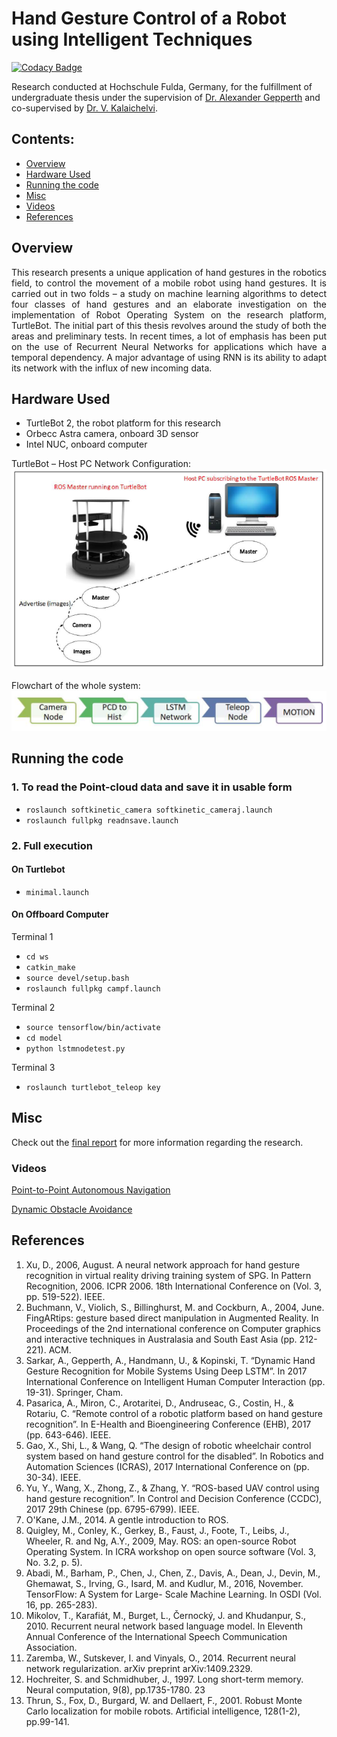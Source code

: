 # Hand Gesture Control of a Robot using Intelligent Techniques

[![Codacy Badge](https://app.codacy.com/project/badge/Grade/17365b8a9f7c4ba8be4f167e57b02525)](https://www.codacy.com/gh/saptadeb/TurtleBot_gestControl/dashboard?utm_source=github.com&amp;utm_medium=referral&amp;utm_content=saptadeb/TurtleBot_gestControl&amp;utm_campaign=Badge_Grade)

Research conducted at Hochschule Fulda, Germany, for the fulfillment of undergraduate thesis under the supervision of [Dr. Alexander Gepperth](https://www.hs-fulda.de/angewandte-informatik/ueber-uns/professuren/details/person/prof-dr-alexander-gepperth-1238/contactBox) and co-supervised by [Dr. V. Kalaichelvi](https://universe.bits-pilani.ac.in/dubai/kalaichelvi/profile).

## Contents:
- [Overview](https://github.com/saptadeb/TurtleBot_gestControl#overview)
- [Hardware Used](https://github.com/saptadeb/TurtleBot_gestControl#hardware-used)
- [Running the code](https://github.com/saptadeb/TurtleBot_gestControl#running-the-code)
- [Misc](https://github.com/saptadeb/TurtleBot_gestControl#misc)
- [Videos](https://github.com/saptadeb/TurtleBot_gestControl#videos)
- [References](https://github.com/saptadeb/TurtleBot_gestControl#references)


## Overview

<div style="text-align: justify"> 
This research presents a unique application of hand gestures in the robotics field, to control the movement of a mobile robot using hand gestures. It is carried out in two folds – a study on machine learning algorithms to detect four classes of hand gestures and an elaborate investigation on the implementation of Robot Operating System on the research platform, TurtleBot. The initial part of this thesis revolves around the study of both the areas and preliminary tests. In recent times, a lot of emphasis has been put on the use of Recurrent Neural Networks for applications which have a temporal dependency. A major advantage of using RNN is its ability to adapt its network with the influx of new incoming data.
</div>

## Hardware Used

- TurtleBot 2, the robot platform for this research
- Orbecc Astra camera, onboard 3D sensor
- Intel NUC,  onboard computer

TurtleBot – Host PC Network Configuration:
![](/images/network-config.png)

Flowchart of the whole system:
![](/images/pipeline.png)

## Running the code

### 1. To read the Point-cloud data and save it in usable form
- `roslaunch softkinetic_camera softkinetic_cameraj.launch` 
- `roslaunch fullpkg readnsave.launch`

### 2. Full execution

#### On Turtlebot
- `minimal.launch`

#### On Offboard Computer

Terminal 1
- `cd ws`
- `catkin_make`
- `source devel/setup.bash`
- `roslaunch fullpkg campf.launch`

Terminal 2
- `source tensorflow/bin/activate`
- `cd model`
- `python lstmnodetest.py`

Terminal 3
- `roslaunch turtlebot_teleop key`

## Misc

Check out the [final report](/report/final-report.pdf) for more information regarding the research.

### Videos
[Point-to-Point Autonomous Navigation](https://youtu.be/dKH0LBlqB9U)

[Dynamic Obstacle Avoidance](https://youtu.be/lyR__Aati1U)

## References

1. Xu, D., 2006, August. A neural network approach for hand gesture recognition in virtual reality driving training system of SPG. In Pattern Recognition, 2006. ICPR 2006. 18th International Conference on (Vol. 3, pp. 519-522). IEEE.
1. Buchmann, V., Violich, S., Billinghurst, M. and Cockburn, A., 2004, June. FingARtips: gesture based direct manipulation in Augmented Reality. In Proceedings of the 2nd international conference on Computer graphics and interactive techniques in Australasia and South East Asia (pp. 212-221). ACM.
1. Sarkar, A., Gepperth, A., Handmann, U., & Kopinski, T. “Dynamic Hand Gesture Recognition for Mobile Systems Using Deep LSTM”. In 2017 International Conference on Intelligent Human Computer Interaction (pp. 19-31). Springer, Cham.
1. Pasarica, A., Miron, C., Arotaritei, D., Andruseac, G., Costin, H., & Rotariu, C. “Remote control of a robotic platform based on hand gesture recognition”. In E-Health and Bioengineering Conference (EHB), 2017 (pp. 643-646). IEEE.
1. Gao, X., Shi, L., & Wang, Q. “The design of robotic wheelchair control system based on hand gesture control for the disabled”. In Robotics and Automation Sciences (ICRAS), 2017 International Conference on (pp. 30-34). IEEE.
1. Yu, Y., Wang, X., Zhong, Z., & Zhang, Y. “ROS-based UAV control using hand gesture recognition”. In Control and Decision Conference (CCDC), 2017 29th Chinese (pp. 6795-6799). IEEE.
1. O'Kane, J.M., 2014. A gentle introduction to ROS.
1. Quigley, M., Conley, K., Gerkey, B., Faust, J., Foote, T., Leibs, J., Wheeler, R. and Ng, A.Y., 2009, May. ROS: an open-source Robot Operating System. In ICRA workshop on open source software (Vol. 3, No. 3.2, p. 5).
1. Abadi, M., Barham, P., Chen, J., Chen, Z., Davis, A., Dean, J., Devin, M., Ghemawat, S., Irving, G., Isard, M. and Kudlur, M., 2016, November. TensorFlow: A System for Large- Scale Machine Learning. In OSDI (Vol. 16, pp. 265-283).
1. Mikolov, T., Karafiát, M., Burget, L., Černocký, J. and Khudanpur, S., 2010. Recurrent neural network based language model. In Eleventh Annual Conference of the International Speech Communication Association.
1. Zaremba, W., Sutskever, I. and Vinyals, O., 2014. Recurrent neural network regularization. arXiv preprint arXiv:1409.2329.
1. Hochreiter, S. and Schmidhuber, J., 1997. Long short-term memory. Neural computation, 9(8), pp.1735-1780. 23
1. Thrun, S., Fox, D., Burgard, W. and Dellaert, F., 2001. Robust Monte Carlo localization for mobile robots. Artificial intelligence, 128(1-2), pp.99-141.
